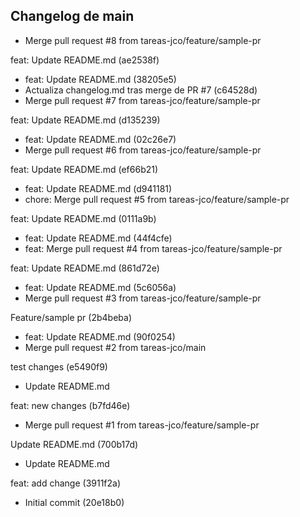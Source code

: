 ## Changelog de main

- Merge pull request #8 from tareas-jco/feature/sample-pr

feat: Update README.md (ae2538f)
- feat: Update README.md (38205e5)
- Actualiza changelog.md tras merge de PR #7 (c64528d)
- Merge pull request #7 from tareas-jco/feature/sample-pr

feat: Update README.md (d135239)
- feat: Update README.md (02c26e7)
- Merge pull request #6 from tareas-jco/feature/sample-pr

feat: Update README.md (ef66b21)
- feat: Update README.md (d941181)
- chore: Merge pull request #5 from tareas-jco/feature/sample-pr

feat: Update README.md (0111a9b)
- feat: Update README.md (44f4cfe)
- feat: Merge pull request #4 from tareas-jco/feature/sample-pr

feat: Update README.md (861d72e)
- feat: Update README.md (5c6056a)
- Merge pull request #3 from tareas-jco/feature/sample-pr

Feature/sample pr (2b4beba)
- feat: Update README.md (90f0254)
- Merge pull request #2 from tareas-jco/main

test changes (e5490f9)
- Update README.md

feat: new changes (b7fd46e)
- Merge pull request #1 from tareas-jco/feature/sample-pr

Update README.md (700b17d)
- Update README.md

feat: add change (3911f2a)
- Initial commit (20e18b0)
